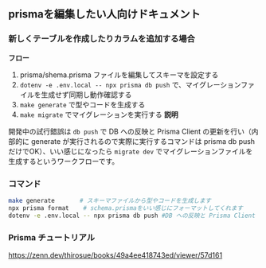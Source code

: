 
## prismaを編集したい人向けドキュメント

### 新しくテーブルを作成したりカラムを追加する場合
**フロー**

1. prisma/shema.prisma ファイルを編集してスキーマを設定する
2. `dotenv -e .env.local -- npx prisma db push` で、マイグレーションファイルを生成せず同期し動作確認する
3. `make generate` で型やコードを生成する
4. `make migrate` でマイグレーションを実行する
**説明**

開発中の試行錯誤は `db push` で DB への反映と Prisma Client の更新を行い（内部的に generate が実行されるので実際に実行するコマンドは prisma db push だけでOK）、いい感じになったら `migrate dev` でマイグレーションファイルを生成するというワークフローです。


### コマンド
```zsh
make generate       # スキーマファイルから型やコードを生成します
npx prisma format    # schema.prismaをいい感じにフォーマットしてくれます
dotenv -e .env.local -- npx prisma db push #DB への反映と Prisma Client の更新を行います 
```

### Prisma チュートリアル
https://zenn.dev/thirosue/books/49a4ee418743ed/viewer/57d161
